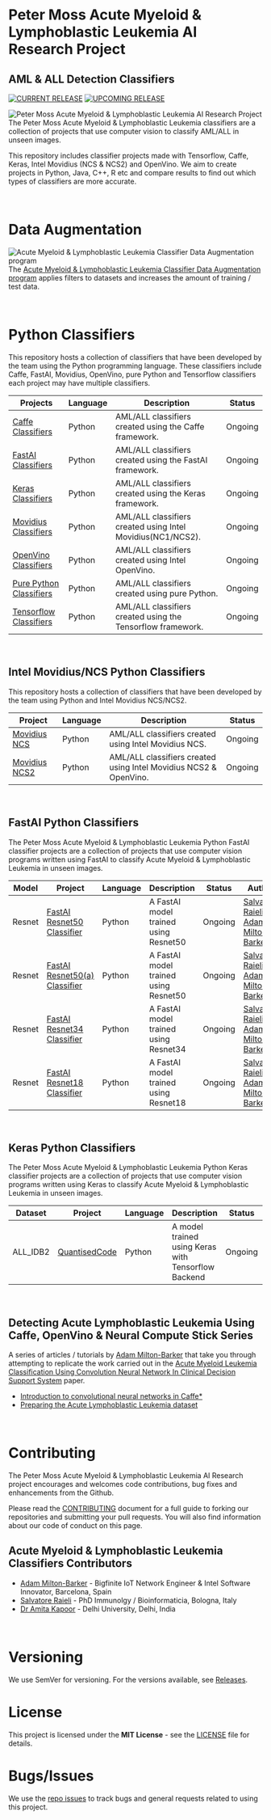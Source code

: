 # Peter Moss Acute Myeloid & Lymphoblastic Leukemia AI Research Project

## AML & ALL Detection Classifiers

[![CURRENT RELEASE](https://img.shields.io/badge/CURRENT%20RELEASE-0.0.0-blue.svg)](https://github.com/AMLResearchProject/AML-ALL-Classifiers/tree/0.0.0)
[![UPCOMING RELEASE](https://img.shields.io/badge/UPCOMING%20RELEASE-0.0.1-blue.svg)](https://github.com/AMLResearchProject/AML-ALL-Classifiers/tree/0.0.1)

![Peter Moss Acute Myeloid & Lymphoblastic Leukemia AI Research Project](https://www.PeterMossAmlAllResearch.com/media/images/banner.png)
The Peter Moss Acute Myeloid & Lymphoblastic Leukemia classifiers are a collection of projects that use computer vision to classify AML/ALL in unseen images.

This repository includes classifier projects made with Tensorflow, Caffe, Keras, Intel Movidius (NCS & NCS2) and OpenVino. We aim to create projects in Python, Java, C++, R etc and compare results to find out which types of classifiers are more accurate.

&nbsp;

# Data Augmentation

![Acute Myeloid & Lymphoblastic Leukemia Classifier Data Augmentation program](https://www.PeterMossAmlAllResearch.com/media/images/repositories/bannerThin.png)
The [Acute Myeloid & Lymphoblastic Leukemia Classifier Data Augmentation program](https://github.com/AMLResearchProject/AML-ALL-Classifiers/tree/master/Python/Augmentation "Acute Myeloid & Lymphoblastic Leukemia Classifier Data Augmentation program") applies filters to datasets and increases the amount of training / test data.

&nbsp;

# Python Classifiers

This repository hosts a collection of classifiers that have been developed by the team using the Python programming language. These classifiers include Caffe, FastAI, Movidius, OpenVino, pure Python and Tensorflow classifiers each project may have multiple classifiers.

| Projects                                                                                                                         | Language | Description                                                 | Status  |
| -------------------------------------------------------------------------------------------------------------------------------- | -------- | ----------------------------------------------------------- | ------- |
| [Caffe Classifiers](https://github.com/AMLResearchProject/AML-ALL-Classifiers/tree/master/Python/_Caffe/ "Caffe")                | Python   | AML/ALL classifiers created using the Caffe framework.      | Ongoing |
| [FastAI Classifiers](https://github.com/AMLResearchProject/AML-ALL-Classifiers/tree/master/Python/_FastAI/ "FastAI")             | Python   | AML/ALL classifiers created using the FastAI framework.     | Ongoing |
| [Keras Classifiers](https://github.com/AMLResearchProject/AML-ALL-Classifiers/tree/master/Python/_Keras/ "Keras")                | Python   | AML/ALL classifiers created using the Keras framework.      | Ongoing |
| [Movidius Classifiers](https://github.com/AMLResearchProject/AML-ALL-Classifiers/tree/master/Python/_Movidius/ "Movidius")       | Python   | AML/ALL classifiers created using Intel Movidius(NC1/NCS2). | Ongoing |
| [OpenVino Classifiers](https://github.com/AMLResearchProject/AML-ALL-Classifiers/tree/master/Python/_OpenVino/ "OpenVino")       | Python   | AML/ALL classifiers created using Intel OpenVino.           | Ongoing |
| [Pure Python Classifiers](https://github.com/AMLResearchProject/AML-ALL-Classifiers/tree/master/Python/_Pure/ "Pure Python")     | Python   | AML/ALL classifiers created using pure Python.              | Ongoing |
| [Tensorflow Classifiers](https://github.com/AMLResearchProject/AML-ALL-Classifiers/tree/master/Python/_Tensorflow/ "Tensorflow") | Python   | AML/ALL classifiers created using the Tensorflow framework. | Ongoing |

&nbsp;

## Intel Movidius/NCS Python Classifiers

This repository hosts a collection of classifiers that have been developed by the team using Python and Intel Movidius NCS/NCS2.

| Project                                                                                                                       | Language | Description                                                       | Status  |
| ----------------------------------------------------------------------------------------------------------------------------- | -------- | ----------------------------------------------------------------- | ------- |
| [Movidius NCS](https://github.com/AMLResearchProject/AML-ALL-Classifiers/tree/master/Python/_Movidius/NCS/ "Movidius NCS")    | Python   | AML/ALL classifiers created using Intel Movidius NCS.             | Ongoing |
| [Movidius NCS2](https://github.com/AMLResearchProject/AML-ALL-Classifiers/tree/master/Python/_Movidius/NCS2/ "Movidius NCS2") | Python   | AML/ALL classifiers created using Intel Movidius NCS2 & OpenVino. | Ongoing |

&nbsp;

## FastAI Python Classifiers

The Peter Moss Acute Myeloid & Lymphoblastic Leukemia Python FastAI classifier projects are a collection of projects that use computer vision programs written using FastAI to classify Acute Myeloid & Lymphoblastic Leukemia in unseen images.

| Model  | Project                                                                                                                                                                                     | Language | Description                           | Status  | Author                                                                                                                                                                                     |
| ------ | ------------------------------------------------------------------------------------------------------------------------------------------------------------------------------------------- | -------- | ------------------------------------- | ------- | ------------------------------------------------------------------------------------------------------------------------------------------------------------------------------------------ |
| Resnet | [FastAI Resnet50 Classifier](https://github.com/AMLResearchProject/AML-ALL-Classifiers/tree/master/Python/_FastAI/Resnet50/ALL-FastAI-Resnet-50.ipynb "FastAI Resnet50 Classifier")         | Python   | A FastAI model trained using Resnet50 | Ongoing | [Salvatore Raieli](https://github.com/salvatorera "Salvatore Raieli") / [Adam Milton-Barker](https://www.petermossamlallresearch.com/team/adam-milton-barker/profile "Adam Milton-Barker") |
| Resnet | [FastAI Resnet50(a) Classifier](https://github.com/AMLResearchProject/AML-ALL-Classifiers/tree/master/Python/_FastAI/Resnet50/ALL-FastAI-Resnet-50-a.ipynb "FastAI Resnet50(a) Classifier") | Python   | A FastAI model trained using Resnet50 | Ongoing | [Salvatore Raieli](https://github.com/salvatorera "Salvatore Raieli") / [Adam Milton-Barker](https://www.petermossamlallresearch.com/team/adam-milton-barker/profile "Adam Milton-Barker") |
| Resnet | [FastAI Resnet34 Classifier](https://github.com/AMLResearchProject/AML-ALL-Classifiers/tree/master/Python/_FastAI/Resnet34/ALL-FastAI-Resnet-34.ipynb "FastAI Resnet34 Classifier")         | Python   | A FastAI model trained using Resnet34 | Ongoing | [Salvatore Raieli](https://github.com/salvatorera "Salvatore Raieli") / [Adam Milton-Barker](https://www.petermossamlallresearch.com/team/adam-milton-barker/profile "Adam Milton-Barker") |
| Resnet | [FastAI Resnet18 Classifier](https://github.com/AMLResearchProject/AML-ALL-Classifiers/blob/master/Python/_FastAI/Resnet18/ALL_FastAI_Resnet_18.ipynb "FastAI Resnet18 Classifier")         | Python   | A FastAI model trained using Resnet18 | Ongoing | [Salvatore Raieli](https://github.com/salvatorera "Salvatore Raieli") / [Adam Milton-Barker](https://www.petermossamlallresearch.com/team/adam-milton-barker/profile "Adam Milton-Barker") |

&nbsp;

## Keras Python Classifiers

The Peter Moss Acute Myeloid & Lymphoblastic Leukemia Python Keras classifier projects are a collection of projects that use computer vision programs written using Keras to classify Acute Myeloid & Lymphoblastic Leukemia in unseen images.

| Dataset  | Project                                                                                                                                                | Language | Description                                         | Status  | Author                                                                                                                                                                                                 |
| -------- | ------------------------------------------------------------------------------------------------------------------------------------------------------ | -------- | --------------------------------------------------- | ------- | ------------------------------------------------------------------------------------------------------------------------------------------------------------------------------------------------------ |
| ALL_IDB2 | [QuantisedCode](https://github.com/AMLResearchProject/AML-ALL-Classifiers/tree/master/Python/_Keras/QuantisedCode/QuantisedCode.ipynb "QuantisedCode") | Python   | A model trained using Keras with Tensorflow Backend | Ongoing | [Amita Kapoor](https://www.petermossamlallresearch.com/team/amita-kapoor/profile "Amita Kapoor") & [Taru Jain](https://www.petermossamlallresearch.com/students/student/taru-jain/profile "Taru Jain") |

&nbsp;

## Detecting Acute Lymphoblastic Leukemia Using Caffe, OpenVino & Neural Compute Stick Series

A series of articles / tutorials by [Adam Milton-Barker](https://www.petermossamlallresearch.com/team/adam-milton-barker/profile "Adam Milton-Barker") that take you through attempting to replicate the work carried out in the [Acute Myeloid Leukemia Classification Using Convolution Neural Network In Clinical Decision Support System](https://airccj.org/CSCP/vol7/csit77505.pdf "Acute Myeloid Leukemia Classification Using Convolution Neural Network In Clinical Decision Support System") paper.

- [Introduction to convolutional neural networks in Caffe\*](https://github.com/AMLResearchProject/AML-ALL-Classifiers/blob/master/Python/_Caffe/allCNN/Caffe-Layers.md "Introduction to convolutional neural networks in Caffe*")
- [Preparing the Acute Lymphoblastic Leukemia dataset](https://github.com/AMLResearchProject/AML-ALL-Classifiers/blob/master/Python/_Caffe/allCNN/Data-Sorting.md "Preparing the Acute Lymphoblastic Leukemia dataset")

&nbsp;

# Contributing

The Peter Moss Acute Myeloid & Lymphoblastic Leukemia AI Research project encourages and welcomes code contributions, bug fixes and enhancements from the Github.

Please read the [CONTRIBUTING](https://github.com/AMLResearchProject/AML-ALL-Classifiers/blob/master/CONTRIBUTING.md "CONTRIBUTING") document for a full guide to forking our repositories and submitting your pull requests. You will also find information about our code of conduct on this page.

## Acute Myeloid & Lymphoblastic Leukemia Classifiers Contributors

- [Adam Milton-Barker](https://www.petermossamlallresearch.com/team/adam-milton-barker/profile "Adam Milton-Barker") - Bigfinite IoT Network Engineer & Intel Software Innovator, Barcelona, Spain
- [Salvatore Raieli](https://www.petermossamlallresearch.com/team/salvatore-raieli/profile "Salvatore Raieli") - PhD Immunolgy / Bioinformaticia, Bologna, Italy
- [Dr Amita Kapoor](https://www.petermossamlallresearch.com/team/amita-kapoor/profile "Dr Amita Kapoor") - Delhi University, Delhi, India

&nbsp;

# Versioning

We use SemVer for versioning. For the versions available, see [Releases](https://github.com/AMLResearchProject/AML-ALL-Classifiers/releases "Releases").

# License

This project is licensed under the **MIT License** - see the [LICENSE](https://github.com/AMLResearchProject/AML-ALL-Classifiers/blob/master/LICENSE "LICENSE") file for details.

# Bugs/Issues

We use the [repo issues](https://github.com/AMLResearchProject/AML-ALL-Classifiers/issues "repo issues") to track bugs and general requests related to using this project.
